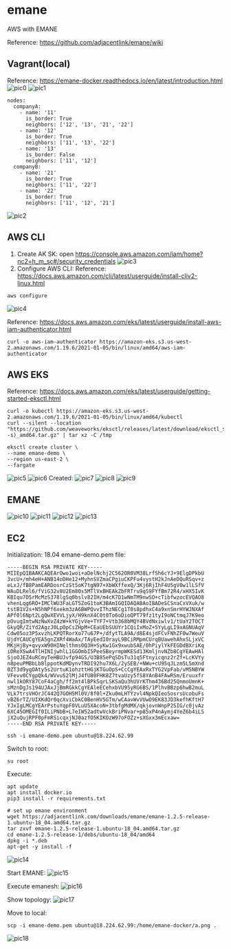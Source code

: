 # emane
AWS with EMANE

Reference: https://github.com/adjacentlink/emane/wiki

## Vagrant(local)
Reference: https://emane-docker.readthedocs.io/en/latest/introduction.html
![pic0](pic/image.png)
![pic1](pic/image-1.png)

~~~
nodes:
  companyA:
    - name: '11'
      is_border: True
      neighbors: ['12', '13', '21', '22']
    - name: '12'
      is_border: True
      neighbors: ['11', '13', '22']
    - name: '13'
      is_border: False
      neighbors: ['11', '12']
  companyB:
    - name: '21'
      is_border: True
      neighbors: ['11', '22']
    - name: '22'
      is_border: True
      neighbors: ['11', '12', '21']
~~~
![pic2](pic/image-2.png)

## AWS CLI
1. Create AK SK: open https://console.aws.amazon.com/iam/home?nc2=h_m_sc#/security_credentials
![pic3](pic/image-3.png)
2. Configure AWS CLI:
    Reference: https://docs.aws.amazon.com/cli/latest/userguide/install-cliv2-linux.html
~~~
aws configure
~~~

![pic4](pic/image-4.png)

Reference: https://docs.aws.amazon.com/eks/latest/userguide/install-aws-iam-authenticator.html
~~~
curl -o aws-iam-authenticator https://amazon-eks.s3.us-west-2.amazonaws.com/1.19.6/2021-01-05/bin/linux/amd64/aws-iam-authenticator
~~~

## AWS EKS
Reference: https://docs.aws.amazon.com/eks/latest/userguide/getting-started-eksctl.html
~~~
curl -o kubectl https://amazon-eks.s3.us-west-2.amazonaws.com/1.19.6/2021-01-05/bin/linux/amd64/kubectl
curl --silent --location "https://github.com/weaveworks/eksctl/releases/latest/download/eksctl_$(uname -s)_amd64.tar.gz" | tar xz -C /tmp

eksctl create cluster \
--name emane-demo \
--region us-east-2 \
--fargate
~~~
![pic5](pic/image-5.png)
![pic6](pic/image-6.png)
Created: 
![pic7](pic/image-7.png)
![pic8](pic/image-8.png)
![pic9](pic/image-9.png)

## EMANE
![pic10](pic/image-10.png)
![pic11](pic/image-11.png)
![pic12](pic/image-12.png)
![pic13](pic/image-13.png)

## EC2
Initialization: 18.04
emane-demo.pem file:
~~~
-----BEGIN RSA PRIVATE KEY-----
MIIEpQIBAAKCAQEArOwo1woi+aDelNchj2C562OR0VM38LrfSh6cYJ+9ElgDPkbU
3vcU+/mh4eH+ANB14oDHe12+MyhnSVZmaCPgiuCKPFu4vystH2kJnAeDQuRSqv+z
eLxJ/fB8PamEARDosrCzSt5oK7tgN97+XbWXffexQ/3Kj6RjIhF4U5gV0w1lLSfV
WAuDLRel6/fViG32v8U2Em80s5MTlVxBHEAkZbFRTru9qS9FYfBm72R4/xHX5IvK
KBIqu7DSrMcMzS378lgSq0bslv82IH/m4cK7D1wNmTM9nwSO+cTibfwzocEVQAO8
vhenLqg6RO+IMClWU3FaLGT5ZoG1toK3BAmIGQIDAQABAoIBADeSCSnaCxVXuk/w
tstB1V2s+N5hNPf6xekm3zA6BWPQvvIThzNECg1T0s8pdhxC4a9xnSmrHYWJNXAf
APf0l6Npt2LgQwXEVVLjyX/H9knX4C0t0To6oDioQPT79fz1tyI9oNCtmqJ7K9eo
pOvugImtwNzNwXvZ4zW+kYGjvVe+TYF7+Vtb368bMQY4BVdNxiwlv1/tUaY2TOCT
GkyQR/ZiYd2AgzJ0LpOpCsZHpM+CEaUEbSUUYr1CQiIxMoZ+5YyLgLI9xAGNUAqV
Cdw05oz3P5xvzhLKPQTRorXo77u67P+/dfytTLA9A/d8E4sjdFCvFNhZF0w7WeuV
UjdYCAUCgYEA5gnZXRf4WaAx/TAyEedI0rayL9BCiRMpmCUrqBUawehAhxSLjxVC
MKjHjBy+qvyxW90HINelthms0Q3H+SyKw1Gx9xwubSAE/0hPiylYkFEGDdBXriKq
iDReXSwA4TlHINIjwhlL1GGOmbI5PeeSBeyrmpWKESd13KmljnvNZb8CgYEAwHAl
SjoOJEZ4uRCmyTeHBUJvfp94GS/U3B85ePqSDsTu31q5Ftnyicqnz2rZf+LcKVYy
n8peuPMBbLb8lppotKdMDynvTRDI92hu7X6L/2ySEB/+NWu+cU95qJLzm5L5mXnd
0ZT3d9ygOAty5s2UrtuK1ohzttHGjKTGuOpS+CcCgYEAxRxTYG2VpFab/vM5NBYW
VFevv0CYgpQk4/WVvuS2lMjJ4fU80FHK8Z7tvaUzy5fS8YAnB4FAwRSm/Eruuxfr
nwl1kORY87CoF4aCgh/ff2mt4lBPkSqrLSKSaQu3hUVrKThm436Bd25QnmoUmnK+
sMznDgJs194UJAxJjBmRGkkCgYEAleECehxbVU95yRG6BS/1PlhvBBzp6hwB2muL
VLk7trsVHOrJC442Q7GOH5Ml0V/8f0l+Zku0mLHTYzvl4NpkQIeoSosrsUcobuFs
vBZ6rTZ/UIXKdQr0qcXviCbkC0BenHV5GTm/wCAavWvVUwO9EK83JD3kefhKftH7
YJxIgLMCgYEArPstuYqpF0VLuU5XAcoN+3tbfgMdMX/qkjovnWnpP2SIG/c0jvAz
6XC45OMEGIf0ILiPNbB+L7eIW52adtwVckBriPNvar+p85xP4nAymj4YeZ6b4iLS
jX2uQujRPF0pFmRSicqxjNJ0azfO5KIKOzW97oFOZz+sXGxx3mEcxaw=
-----END RSA PRIVATE KEY-----    
~~~

~~~
ssh -i emane-demo.pem ubuntu@18.224.62.99
~~~
Switch to root:
~~~
su root
~~~
Execute: 
~~~
apt update
apt install docker.io
pip3 install -r requirements.txt

# set up emane environment
wget https://adjacentlink.com/downloads/emane/emane-1.2.5-release-1.ubuntu-18_04.amd64.tar.gz
tar zxvf emane-1.2.5-release-1.ubuntu-18_04.amd64.tar.gz
cd emane-1.2.5-release-1/debs/ubuntu-18_04/amd64
dpkg -i *.deb
apt-get -y install -f
~~~
![pic14](pic/image-14.png)

Start EMANE:
![pic15](pic/image-15.png)

Execute emanesh:
![pic16](pic/image-16.png)

Show topology:
![pic17](pic/image-17.png)

Move to local:
~~~
scp -i emane-demo.pem ubuntu@18.224.62.99:/home/emane-docker/a.png .
~~~
![pic18](pic/image-18.png)





    
    


